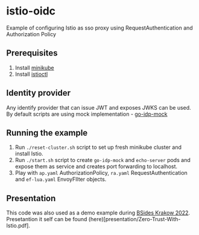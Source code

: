 # istio-oidc
Example of configuring Istio as sso proxy using RequestAuthentication and Authorization Policy


## Prerequisites
1. Install [minikube](https://minikube.sigs.k8s.io/docs/start/)
1. Install [istioctl](https://istio.io/latest/docs/ops/diagnostic-tools/istioctl/#install-hahahugoshortcode-s2-hbhb)

## Identity provider
Any identify provider that can issue JWT and exposes JWKS can be used. By default scripts are using mock implementation - [go-idp-mock](https://github.com/mszlgr/go-idp-mock)

## Running the example
1. Run `./reset-cluster.sh` script to set up fresh minikube cluster and install Istio.
1. Run `./start.sh` script to create `go-idp-mock` and `echo-server` pods and expose them as service and creates port forwarding to localhost.
1. Play with `ap.yaml` AuthorizationPolicy, `ra.yaml` RequestAuthentication and `ef-lua.yaml` EnvoyFIlter objects. 

## Presentation
This code was also used as a demo example during [BSides Krakow 2022](https://bsideskrakow.pl/). Presetantion it self can be found (here)[presentation/Zero-Trust-With-Istio.pdf].
